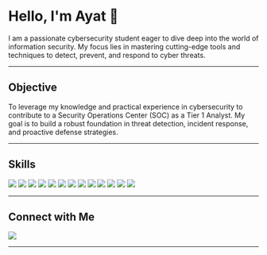 # **Hello, I'm Ayat** 👋  

I am a passionate cybersecurity student eager to dive deep into the world of information security. My focus lies in mastering cutting-edge tools and techniques to detect, prevent, and respond to cyber threats.  

---

## **Objective**  

To leverage my knowledge and practical experience in cybersecurity to contribute to a Security Operations Center (SOC) as a Tier 1 Analyst. My goal is to build a robust foundation in threat detection, incident response, and proactive defense strategies.  

---

## **Skills**  

<a href="#"><img src="https://img.shields.io/badge/java-%23ED8B00.svg?style=for-the-badge&logo=openjdk&logoColor=white"></a>
<a href="#"><img src="https://img.shields.io/badge/python-3670A0?style=for-the-badge&logo=python&logoColor=ffdd54"></a>
<a href="#"><img src="https://img.shields.io/badge/-JavaScript-F7DF1E?&style=for-the-badge&logo=javascript&logoColor=black"></a>
<a href="#"><img src="https://img.shields.io/badge/-Bash-4EAA25?&style=for-the-badge&logo=gnu-bash&logoColor=white"></a>
<a href="#"><img src="https://img.shields.io/badge/-SQL-4479A1?&style=for-the-badge&logo=mysql&logoColor=white"></a>
<a href="#"><img src="https://img.shields.io/badge/html5-%23E34F26.svg?style=for-the-badge&logo=html5&logoColor=white"></a>
<a href="#"><img src="https://img.shields.io/badge/-HTML-4479A1?&style=for-the-badge&logo=mysql&logoColor=white"></a>
<a href="#"><img src="https://img.shields.io/badge/css3-%231572B6.svg?style=for-the-badge&logo=css3&logoColor=white"></a>
<a href="#"><img src="https://img.shields.io/badge/Linux-FCC624?style=for-the-badge&logo=linux&logoColor=black"></a>
<a href="#"><img src="https://img.shields.io/badge/Kali-268BEE?style=for-the-badge&logo=kalilinux&logoColor=white"></a>
<a href="#"><img src="https://img.shields.io/badge/-Wireshark-1679A7?&style=for-the-badge&logo=Wireshark&logoColor=white"></a>
<a href="#"><img src="https://img.shields.io/badge/OCTAVE-darkblue?style=for-the-badge&logo=octave&logoColor=fcd683"></a>
<a href="#"><img src="https://img.shields.io/badge/MATLAB-FCC624?style=for-the-badge&logo=MATLAB&logoColor=black"></a>

--- 

## **Connect with Me**  

<a href="www.linkedin.com/in/ayat-4ahmed"><img src="https://img.shields.io/badge/-LinkedIn-0072b1?&style=for-the-badge&logo=linkedin&logoColor=white" /></a>

---
